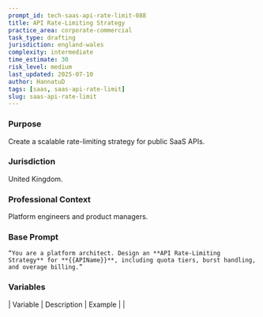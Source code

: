 ```yaml
---
prompt_id: tech-saas-api-rate-limit-088
title: API Rate-Limiting Strategy
practice_area: corporate-commercial
task_type: drafting
jurisdiction: england-wales
complexity: intermediate
time_estimate: 30
risk_level: medium
last_updated: 2025-07-10
author: HannatuD
tags: [saas, saas-api-rate-limit]
slug: saas-api-rate-limit
---
```


### Purpose  
Create a scalable rate-limiting strategy for public SaaS APIs.

### Jurisdiction  
United Kingdom.

### Professional Context  
Platform engineers and product managers.

### Base Prompt  
```text
“You are a platform architect. Design an **API Rate-Limiting Strategy** for **{{APIName}}**, including quota tiers, burst handling, and overage billing.”
```

### Variables  
| Variable | Description | Example |
|
